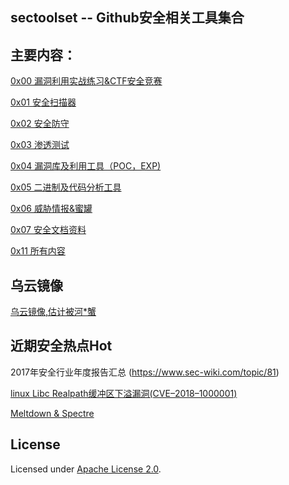 ## sectoolset -- Github安全相关工具集合

## 主要内容：

[0x00 漏洞利用实战练习&CTF安全竞赛](Practice_CTF.md)

[0x01 安全扫描器](Scanner.md)

[0x02 安全防守](Defence.md)

[0x03 渗透测试](PenetrationTest.md)

[0x04 漏洞库及利用工具（POC，EXP)](ProofofConcept_Exploit.md)

[0x05 二进制及代码分析工具](BinaryAnalysis.md)

[0x06 威胁情报&蜜罐](ThreatIntelligence_Honey.md)

[0x07 安全文档资料](SecurityDoucument.md)

[0x11 所有内容](All.md)

## 乌云镜像

[乌云镜像,估计被河*蟹](http://wy.hx99.net/)

## 近期安全热点Hot 

2017年安全行业年度报告汇总  (https://www.sec-wiki.com/topic/81)

[linux Libc Realpath缓冲区下溢漏洞(CVE–2018–1000001)](http://ijz.me/?p=1006)

[Meltdown & Spectre](Meltdown_Spectre.md)

## License

Licensed under [Apache License 2.0](https://www.apache.org/licenses/LICENSE-2.0.html).
